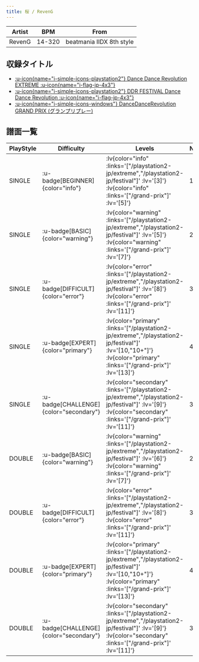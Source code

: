 ```yaml
---
title: 桜 / RevenG
---
```


|Artist|BPM|From|
|------|---|----|
|RevenG|14-320|beatmania IIDX 8th style|

## 収録タイトル

- [ :u-icon{name="i-simple-icons-playstation2"} Dance Dance Revolution EXTREME :u-icon{name="i-flag-jp-4x3"} ](/playstation2-jp/extreme)
- [ :u-icon{name="i-simple-icons-playstation2"} DDR FESTIVAL Dance Dance Revolution :u-icon{name="i-flag-jp-4x3"} ](/playstation2-jp/festival)
- [ :u-icon{name="i-simple-icons-windows"} DanceDanceRevolution GRAND PRIX (グランプリプレー)](/grand-prix)

## 譜面一覧

|PlayStyle|Difficulty|Levels|Notes|Movie|
|---------|----------|------|-----|-----|
|SINGLE| :u-badge[BEGINNER]{color="info"} | :lv{color="info" :links='["/playstation2-jp/extreme","/playstation2-jp/festival"]' :lv='[3]'}  :lv{color="info" :links='["/grand-prix"]' :lv='[5]'} |160/0||
|SINGLE| :u-badge[BASIC]{color="warning"} | :lv{color="warning" :links='["/playstation2-jp/extreme","/playstation2-jp/festival"]' :lv='[5]'}  :lv{color="warning" :links='["/grand-prix"]' :lv='[7]'} |228/7||
|SINGLE| :u-badge[DIFFICULT]{color="error"} | :lv{color="error" :links='["/playstation2-jp/extreme","/playstation2-jp/festival"]' :lv='[8]'}  :lv{color="error" :links='["/grand-prix"]' :lv='[11]'} |345/3||
|SINGLE| :u-badge[EXPERT]{color="primary"} | :lv{color="primary" :links='["/playstation2-jp/extreme","/playstation2-jp/festival"]' :lv='[10,"10+"]'}  :lv{color="primary" :links='["/grand-prix"]' :lv='[13]'} |446/1||
|SINGLE| :u-badge[CHALLENGE]{color="secondary"} | :lv{color="secondary" :links='["/playstation2-jp/extreme","/playstation2-jp/festival"]' :lv='[9]'}  :lv{color="secondary" :links='["/grand-prix"]' :lv='[11]'} |356/1||
|DOUBLE| :u-badge[BASIC]{color="warning"} | :lv{color="warning" :links='["/playstation2-jp/extreme","/playstation2-jp/festival"]' :lv='[6]'}  :lv{color="warning" :links='["/grand-prix"]' :lv='[7]'} |226/9||
|DOUBLE| :u-badge[DIFFICULT]{color="error"} | :lv{color="error" :links='["/playstation2-jp/extreme","/playstation2-jp/festival"]' :lv='[8]'}  :lv{color="error" :links='["/grand-prix"]' :lv='[11]'} |317/6||
|DOUBLE| :u-badge[EXPERT]{color="primary"} | :lv{color="primary" :links='["/playstation2-jp/extreme","/playstation2-jp/festival"]' :lv='[10,"10+"]'}  :lv{color="primary" :links='["/grand-prix"]' :lv='[13]'} |438/1||
|DOUBLE| :u-badge[CHALLENGE]{color="secondary"} | :lv{color="secondary" :links='["/playstation2-jp/extreme","/playstation2-jp/festival"]' :lv='[9]'}  :lv{color="secondary" :links='["/grand-prix"]' :lv='[11]'} |352/1||
